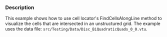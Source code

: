 ### Description

This example shows how to use cell locator's FindCellsAlongLine method to visualize the cells that are intersected in an unstructured grid. The example uses the data file: `src/Testing/Data/Disc_BiQuadraticQuads_0_0.vtu`.

